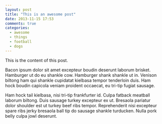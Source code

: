 ```yaml
---
layout: post
title: "This is an awesome post"
date: 2013-11-15 17:53
comments: true
categories:
  - awesome
  - things
  - football
  - dogs
---
```


This is the content of this post.

Bacon ipsum dolor sit amet excepteur boudin deserunt laborum brisket. Hamburger ut do eu shankle cow. Hamburger shank shankle ut in. Venison biltong ham qui shankle cupidatat kielbasa tempor tenderloin duis. Ham hock boudin capicola veniam proident occaecat, eu tri-tip fugiat sausage.

Ham hock tail kielbasa, nisi tri-tip frankfurter id. Culpa fatback meatball laborum biltong. Duis sausage turkey excepteur ex ut. Bresaola pariatur dolor shoulder est ut turkey beef ribs tempor. Reprehenderit nisi excepteur spare ribs jerky bresaola ball tip do sausage shankle turducken. Nulla pork belly culpa jowl deserunt.

